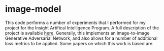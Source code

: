 # image-model

This code performs a number of experiments that I performed for my project for the Insight Artifical Intelligence Program.  A full description of the project is available [here]().  Generally, this implements an image-to-image Generative Adversarial Network, and also allows for a number of additional loss metrics to be applied.  Some papers on which this work is based are: 
